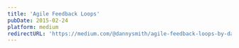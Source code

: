 ```yaml
---
title: 'Agile Feedback Loops'
pubDate: 2015-02-24
platform: medium
redirectURL: 'https://medium.com/@dannysmith/agile-feedback-loops-by-danny-smith-64f6f14894bc'
---
```

